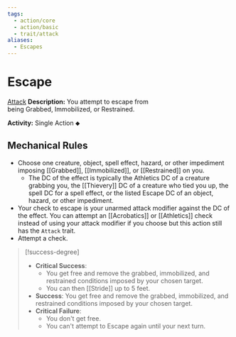 ```yaml
---
tags:
  - action/core
  - action/basic
  - trait/attack
aliases:
  - Escapes
---
```

# Escape [](#Actions "Single Action")

[Attack](Attack.md "Attack Combat Trait")
**Description:** You attempt to escape from being Grabbed, Immobilized, or Restrained. 

**Activity:** Single Action ⬥

## Mechanical Rules

- Choose one creature, object, spell effect, hazard, or other impediment imposing [[Grabbed]], [[Immobilized]], or [[Restrained]] on you. 
	- The DC of the effect is typically the Athletics DC of a creature grabbing you, the [[Thievery]] DC of a creature who tied you up, the spell DC for a spell effect, or the listed Escape DC of an object, hazard, or other impediment.
- Your check to escape is your unarmed attack modifier against the DC of the effect. You can attempt an [[Acrobatics]] or [[Athletics]] check instead of using your attack modifier if you choose but this action still has the `Attack` trait.  
- Attempt a check.

> [!success-degree]
> - **Critical Success**: 
> 	- You get free and remove the grabbed, immobilized, and restrained conditions imposed by your chosen target.
> 	- You can then [[Stride]] up to 5 feet.
> - **Success**: You get free and remove the grabbed, immobilized, and restrained conditions imposed by your chosen target.  
> - **Critical Failure**: 
> 	- You don't get free.
> 	- You can't attempt to Escape again until your next turn.
